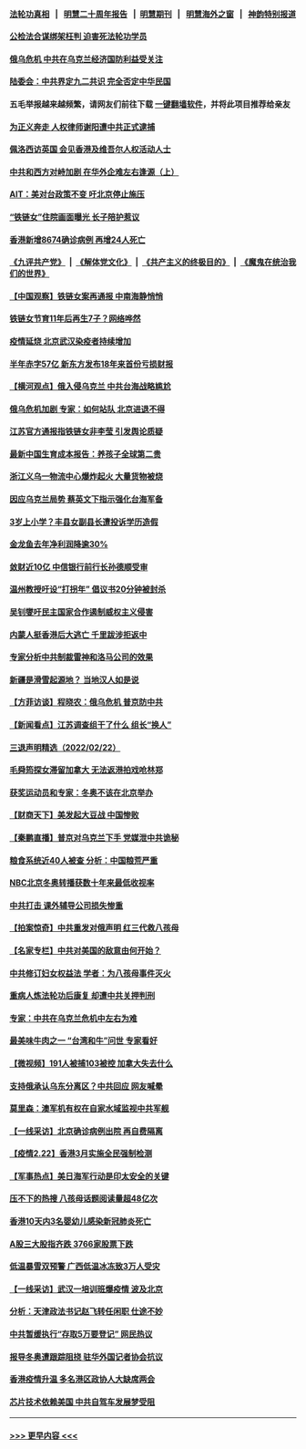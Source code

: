 #### [法轮功真相](https://github.com/gfw-breaker/truth/blob/master/README.md?t=0) &nbsp;&nbsp;|&nbsp;&nbsp; [明慧二十周年报告](https://github.com/gfw-breaker/mh-reports/blob/master/README.md?t=0) &nbsp;&nbsp;|&nbsp;&nbsp;[明慧期刊](https://github.com/gfw-breaker/mh-qikan) &nbsp;&nbsp;|&nbsp;&nbsp; [明慧海外之窗](https://github.com/gfw-breaker/mh-news/blob/master/README.md?t=0) &nbsp;&nbsp;|&nbsp;&nbsp; [神韵特别报道](https://github.com/gfw-breaker/mh-news/blob/master/shenyun.md?t=0)
#### [公检法合谋绑架枉判 迫害死法轮功学员](../pages/nsc413/n13596338.md?t=02240750) 
#### [俄乌危机 中共在乌克兰经济国防利益受关注](../pages/nsc413/n13599819.md?t=02240750) 
#### [陆委会：中共界定九二共识 完全否定中华民国](../pages/nsc413/n13598199.md?t=02240750) 
#### 五毛举报越来越频繁，请网友们前往下载 [一键翻墙软件](https://github.com/gfw-breaker/ssr-accounts)，并将此项目推荐给亲友
#### [为正义奔走 人权律师谢阳遭中共正式逮捕](../pages/nsc413/n13599408.md?t=02240750) 
#### [佩洛西访英国 会见香港及维吾尔人权活动人士](../pages/nsc413/n13599622.md?t=02240750) 
#### [中共和西方对峙加剧 在华外企难左右逢源（上）](../pages/nsc413/n13599593.md?t=02240750) 
#### [AIT：美对台政策不变 吁北京停止施压](../pages/nsc413/n13599199.md?t=02240750) 
#### [“铁链女”住院画面曝光 长子陪护惹议](../pages/nsc413/n13598985.md?t=02240750) 
#### [香港新增8674确诊病例 再增24人死亡](../pages/nsc413/n13598830.md?t=02240750) 
#### [《九评共产党》](https://github.com/begood0513/9ping.md/blob/master/README.md) &nbsp;|&nbsp; [《解体党文化》](../../../../jtdwh.md/blob/master/README.md)  &nbsp;|&nbsp; [《共产主义的终极目的》](../../../../gczydzjmd.md/blob/master/README.md) &nbsp;|&nbsp; [《魔鬼在统治我们的世界》](../../../../mgztzwmdsj.md/blob/master/README.md) 
#### [【中国观察】铁链女案再通报 中南海静悄悄](../pages/nsc413/n13598716.md?t=02240750) 
#### [铁链女节育11年后再生7子？网络哗然](../pages/nsc413/n13598585.md?t=02240750) 
#### [疫情延烧 北京武汉染疫者持续增加](../pages/nsc413/n13598626.md?t=02240750) 
#### [半年赤字57亿 新东方发布18年来首份亏损财报](../pages/nsc413/n13598021.md?t=02240750) 
#### [【横河观点】俄入侵乌克兰 中共台海战略尴尬](../pages/nsc413/n13597561.md?t=02240750) 
#### [俄乌危机加剧 专家：如何站队 北京进退不得](../pages/nsc413/n13597579.md?t=02240750) 
#### [江苏官方通报指铁链女非李莹 引发舆论质疑](../pages/nsc413/n13598202.md?t=02240750) 
#### [最新中国生育成本报告：养孩子全球第二贵](../pages/nsc413/n13598080.md?t=02240750) 
#### [浙江义乌一物流中心爆炸起火 大量货物被烧](../pages/nsc413/n13598220.md?t=02240750) 
#### [因应乌克兰局势 蔡英文下指示强化台海军备](../pages/nsc413/n13598033.md?t=02240750) 
#### [3岁上小学？丰县女副县长遭投诉学历造假](../pages/nsc413/n13597953.md?t=02240750) 
#### [金龙鱼去年净利润降逾30%](../pages/nsc413/n13597713.md?t=02240750) 
#### [敛财近10亿 中信银行前行长孙德顺受审](../pages/nsc413/n13597856.md?t=02240750) 
#### [温州教授吁设“打拐年” 倡议书20分钟被封杀](../pages/nsc413/n13597784.md?t=02240750) 
#### [吴钊燮吁民主国家合作遏制威权主义侵害](../pages/nsc413/n13597805.md?t=02240750) 
#### [内蒙人挺香港后大逃亡 千里跋涉拒返中](../pages/nsc413/n13597904.md?t=02240750) 
#### [专家分析中共制裁雷神和洛马公司的效果](../pages/nsc413/n13597606.md?t=02240750) 
#### [新疆是滑雪起源地？ 当地汉人如是说](../pages/nsc413/n13597812.md?t=02240750) 
#### [【方菲访谈】程晓农：俄乌危机 普京防中共](../pages/nsc413/n13597148.md?t=02240750) 
#### [【新闻看点】江苏调查组干了什么 组长“换人”](../pages/nsc413/n13597507.md?t=02240750) 
#### [三退声明精选（2022/02/22）](../pages/nsc413/n13597814.md?t=02240750) 
#### [毛舜筠探女滞留加拿大 无法返港拍戏呛林郑](../pages/nsc413/n13597525.md?t=02240750) 
#### [获奖运动员和专家：冬奥不该在北京举办](../pages/nsc413/n13597577.md?t=02240750) 
#### [【财商天下】美发起大豆战 中国惨败](../pages/nsc413/n13597058.md?t=02240750) 
#### [【秦鹏直播】普京对乌克兰下手 党媒泄中共诡秘](../pages/nsc413/n13597523.md?t=02240750) 
#### [粮食系统近40人被查 分析：中国粮荒严重](../pages/nsc413/n13597020.md?t=02240750) 
#### [NBC北京冬奥转播获数十年来最低收视率](../pages/nsc413/n13597313.md?t=02240750) 
#### [中共打击 课外辅导公司损失惨重](../pages/nsc413/n13597324.md?t=02240750) 
#### [【拍案惊奇】中共重发对俄声明 红三代救八孩母](../pages/nsc413/n13597000.md?t=02240750) 
#### [【名家专栏】中共对美国的敌意由何开始？](../pages/nsc413/n13591738.md?t=02240750) 
#### [中共修订妇女权益法 学者：为八孩母事件灭火](../pages/nsc413/n13596430.md?t=02240750) 
#### [重病人炼法轮功后康复 却遭中共关押判刑](../pages/nsc413/n13593948.md?t=02240750) 
#### [专家：中共在乌克兰危机中左右为难](../pages/nsc413/n13596861.md?t=02240750) 
#### [最美味牛肉之一 “台湾和牛”问世 专家看好](../pages/nsc413/n13596346.md?t=02240750) 
#### [【微视频】191人被捕103被控 加拿大失去什么](../pages/nsc413/n13596913.md?t=02240750) 
#### [支持俄承认乌东分离区？中共回应 网友喊晕](../pages/nsc413/n13596872.md?t=02240750) 
#### [莫里森：澳军机有权在自家水域监视中共军舰](../pages/nsc413/n13596486.md?t=02240750) 
#### [【一线采访】北京确诊病例出院 再自费隔离](../pages/nsc413/n13596782.md?t=02240750) 
#### [【疫情2.22】香港3月实施全民强制检测](../pages/nsc413/n13596240.md?t=02240750) 
#### [【军事热点】美日海军行动是印太安全的关键](../pages/nsc413/n13595827.md?t=02240750) 
#### [压不下的热搜 八孩母话题阅读量超48亿次](../pages/nsc413/n13596369.md?t=02240750) 
#### [香港10天内3名婴幼儿感染新冠肺炎死亡](../pages/nsc413/n13596035.md?t=02240750) 
#### [A股三大股指齐跌 3766家股票下跌](../pages/nsc413/n13596061.md?t=02240750) 
#### [低温暴雪双预警 广西低温冰冻致3万人受灾](../pages/nsc413/n13596250.md?t=02240750) 
#### [【一线采访】武汉一培训班爆疫情 波及北京](../pages/nsc413/n13596242.md?t=02240750) 
#### [分析：天津政法书记赵飞转任闲职 仕途不妙](../pages/nsc413/n13595897.md?t=02240750) 
#### [中共暂缓执行“存取5万要登记” 网民热议](../pages/nsc413/n13595554.md?t=02240750) 
#### [报导冬奥遭跟踪阻挠 驻华外国记者协会抗议](../pages/nsc413/n13595441.md?t=02240750) 
#### [香港疫情升温 多名港区政协人大缺席两会](../pages/nsc413/n13595769.md?t=02240750) 
#### [芯片技术依赖美国 中共自驾车发展梦受阻](../pages/nsc413/n13595658.md?t=02240750) 

----
#### [ >>> 更早内容 <<< ](../indexes/nsc413-earlier.md)
